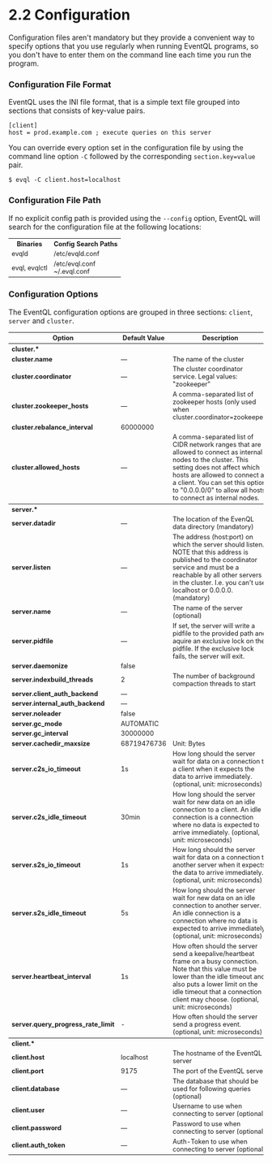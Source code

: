 2.2 Configuration
=================

Configuration files aren't mandatory but they provide a convenient way to specify options that you use regularly when running EventQL programs, so you don't have to enter them on the command line each time you run the program.

### Configuration File Format
EventQL uses the INI file format, that is a simple text file grouped into sections that consists of key-value pairs.

    [client]
    host = prod.example.com ; execute queries on this server

You can override every option set in the configuration file by using the command line option `-C` followed by the corresponding `section.key=value` pair.

    $ evql -C client.host=localhost



### Configuration File Path

If no explicit config path is provided using the `--config` option, EventQL will
search for the configuration file at the following locations:

<table style="font-size:90%;">
  <tr>
    <th>Binaries</th>
    <th>Config Search Paths</th>
  </tr>
  <tr>
    <td>evqld</td>
    <td>/etc/evqld.conf</td>
  </tr>
  <tr>
    <td>evql, evqlctl</td>
    <td>/etc/evql.conf<br/>~/.evql.conf</td>
  </tr>
</table>


### Configuration Options

The EventQL configuration options are grouped in three sections: `client`, `server` and `cluster`.

<table style="font-size:90%;">
  <tr>
    <th>Option</th>
    <th>Default Value</th>
    <th>Description</th>
  </tr>
  <tr>
    <th colspan="3" align="left">cluster.*</th>
  </tr>
  <tr>
    <td><b>cluster.name</b></td>
    <td>&mdash;</td>
    <td>The name of the cluster</td>
  </tr>
  <tr>
    <td><b>cluster.coordinator</b></td>
    <td>&mdash;</td>
    <td>The cluster coordinator service. Legal values: "zookeeper"</td>
  </tr>
  <tr>
    <td><b>cluster.zookeeper_hosts</b></td>
    <td>&mdash;</td>
    <td>A comma-separated list of zookeeper hosts (only used when cluster.coordinator=zookeeper)</td>
  </tr>
  <tr>
    <td><b>cluster.rebalance_interval</b></td>
    <td>60000000</td>
    <td></td>
  </tr>
  <tr>
    <td><b>cluster.allowed_hosts</b></td>
    <td>&mdash;</td>
    <td>
      A comma-separated list of CIDR network ranges that are allowed to
      connect as internal nodes to the cluster. This setting does not affect
      which hosts are allowed to connect as a client. You can set this option
      to "0.0.0.0/0" to allow all hosts to connect as internal nodes.
    </td>
  </tr>
  <tr>
    <th colspan="3" align="left">server.*</th>
  </tr>
  <tr>
    <td><b>server.datadir</b></td>
    <td>&mdash;</td>
    <td>The location of the EvenQL data directory (mandatory)</td>
  </tr>
  <tr>
    <td><b>server.listen</b></td>
    <td>&mdash;</td>
    <td>
      The address (host:port) on which the server should listen. NOTE that this
      address is published to the coordinator service and must be a reachable 
      by all other servers in the cluster. I.e. you can't use localhost or
      0.0.0.0. (mandatory)
    </td>
  </tr>
  <tr>
    <td><b>server.name</b></td>
    <td>&mdash;</td>
    <td>The name of the server (optional)</td>
  </tr>
  <tr>
    <td><b>server.pidfile</b></td>
    <td>&mdash;</td>
    <td>
      If set, the server will write a pidfile to the provided path and aquire
      an exclusive lock on the pidfile. If the exclusive lock fails, the server
      will exit.
    </td>
  </tr>
  <tr>
    <td><b>server.daemonize</b></td>
    <td>false</td>
    <td></td>
  </tr>
  <tr>
    <td><b>server.indexbuild_threads</b></td>
    <td>2</td>
    <td>The number of background compaction threads to start</td>
  </tr>
  <tr>
    <td><b>server.client_auth_backend</b></td>
    <td>&mdash;</td>
    <td></td>
  </tr>
  <tr>
    <td><b>server.internal_auth_backend</b></td>
    <td>&mdash;</td>
    <td></td>
  </tr>
  <tr>
    <td><b>server.noleader</b></td>
    <td>false</td>
    <td></td>
  </tr>
  <tr>
    <td><b>server.gc_mode</b></td>
    <td>AUTOMATIC</td>
    <td></td>
  </tr>
  <tr>
    <td><b>server.gc_interval</b></td>
    <td>30000000</td>
    <td></td>
  </tr>
  <tr>
    <td><b>server.cachedir_maxsize</b></td>
    <td>68719476736</td>
    <td>Unit: Bytes</td>
  </tr>
  <tr>
    <td><b>server.c2s_io_timeout</b></td>
    <td>1s</td>
    <td>
      How long should the server wait for data on a connection to a client when
      it expects the data to arrive immediately. (optional, unit: microseconds)
    </td>
  </tr>
  <tr>
    <td><b>server.c2s_idle_timeout</b></td>
    <td>30min</td>
    <td>
      How long should the server wait for new data on an idle connection to a
      client. An idle connection is a connection where no data is expected
      to arrive immediately. (optional, unit: microseconds)
    </td>
  </tr>
  <tr>
    <td><b>server.s2s_io_timeout</b></td>
    <td>1s</td>
    <td>
      How long should the server wait for data on a connection to another
      server when it expects the data to arrive immediately. (optional,
      unit: microseconds)
    </td>
  </tr>
  <tr>
    <td><b>server.s2s_idle_timeout</b></td>
    <td>5s</td>
    <td>
      How long should the server wait for new data on an idle connection to
      another server. An idle connection is a connection where no data is
      expected to arrive immediately. (optional, unit: microseconds)
    </td>
  </tr>
  <tr>
    <td><b>server.heartbeat_interval</b></td>
    <td>1s</td>
    <td>
      How often should the server send a keepalive/heartbeat frame on a busy
      connection. Note that this value must be lower than the idle timeout and
      also puts a lower limit on the idle timeout that a connection client may
      choose. (optional, unit: microseconds)
    </td>
  </tr>
  <tr>
    <td><b>server.query_progress_rate_limit</b></td>
    <td>-</td>
    <td>
      How often should the server send a progress event.
      (optional, unit: microseconds)
    </td>
  </tr>
  <tr>
    <th colspan="3" align="left">client.*</th>
  </tr>
  <tr>
    <td><b>client.host</b></td>
    <td>localhost</td>
    <td>The hostname of the EventQL server</td>
  </tr>
  <tr>
    <td><b>client.port</b></td>
    <td>9175</td>
    <td>The port of the EventQL server</td>
  </tr>
  <tr>
    <td><b>client.database</b></td>
    <td>&mdash;</td>
    <td>The database that should be used for following queries (optional)</td>
  </tr>
  <tr>
    <td><b>client.user</b></td>
    <td>&mdash;</td>
    <td>Username to use when connecting to server (optional)</td>
  </tr>
  <tr>
    <td><b>client.password</b></td>
    <td>&mdash;</td>
    <td>Password to use when connecting to server (optional)</td>
  </tr>
  <tr>
    <td><b>client.auth_token</b></td>
    <td>&mdash;</td>
    <td>Auth-Token to use when connecting to server (optional)</td>
  </tr>
</table>



